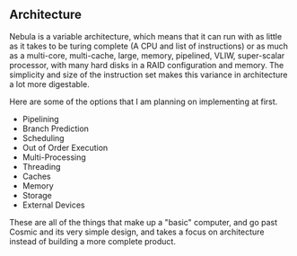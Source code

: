 ## Architecture

Nebula is a variable architecture, which means that it can run with as little as it takes to be turing complete (A CPU and list of instructions) or as much as a multi-core, multi-cache, large, memory, pipelined, VLIW, super-scalar processor, with many hard disks in a RAID configuration and memory. The simplicity and size of the instruction set makes this variance in architecture a lot more digestable.

Here are some of the options that I am planning on implementing at first.

* Pipelining
* Branch Prediction
* Scheduling
* Out of Order Execution
* Multi-Processing
* Threading 
* Caches
* Memory
* Storage
* External Devices

These are all of the things that make up a "basic" computer, and go past Cosmic and its very simple design, and takes a focus on architecture instead of building a more complete product. 
